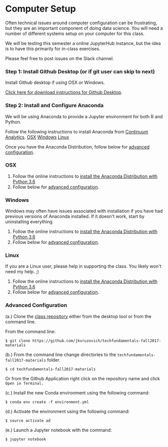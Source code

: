 # Computer Setup

Often technical issues around computer configuration can be frustrating, but they are an important component of doing data science. You will need a number of different systems setup on your computer for this class.

We will be testing this semester a online JupyterHub instance, but the idea is to have this primarily for in-class exercises.

Please feel free to post issues on the Slack channel.


### Step 1: Install Github Desktop (or if git user can skip to next)
Install Github desktop if using OSX or Windows.

[Click here for download instructions for Github Desktop](https://desktop.github.com/).

### Step 2: Install and Configure Anaconda
We will be using Anaconda to provide a Jupyter environment for both R and Python.

Follow the following instructions to install Anaconda from [Continuum Analytics](https://www.continuum.io/).
[OSX](#osx)
[Windows](#windows)
[Linux](#linux)

Once you have the Anaconda Distribution, follow below for [advanced configuration](#advanced-configuration).

### OSX
1. Follow the online instructions to [install the Anaconda Distribution with Python 3.6](https://docs.continuum.io/anaconda/install/mac-os)
2. Follow below for [advanced configuration](#advanced-configuration).

### Windows
Windows may often have issues associated with installation if you have had previous versions of Anaconda installed.  If it doesn't work, start by uninstalling everything

1. Follow the online instructions to [install the Anaconda Distribution with Python 3.6](https://docs.continuum.io/anaconda/install/windows)
2. Follow below for [advanced configuration](#advanced-configuration).

### Linux
If you are a Linux user, please help in supporting the class. You likely won't need my help. ;)
1. Follow the online instructions to [install the Anaconda Distribution with Python 3.6](https://docs.continuum.io/anaconda/install/linux)
2. Follow below for [advanced configuration](#advanced-configuration).


### Advanced Configuration
(a.) Clone the [class repository](https://github.com/jkuruzovich/techfundamentals-fall2017-materials) either from the desktop tool or from the command line.

From the command line:
```
$ git clone https://github.com/jkuruzovich/techfundamentals-fall2017-materials
```
(b.) From the command line change directories to the `techfundamentals-fall2017-materials` folder.

```
$ cd techfundamentals-fall2017-materials
```

Or from the Github Application right click on the repository name and click `Open in Terminal.`

(c.) Install the new Conda environment using the following command:

```
$ conda env create -f environment.yml
```

(d.) Activate the environment using the following command:

```
$ source activate ad
```

(e.) Launch a Jupyter notebook with the command:
```
$ jupyter notebook
```

